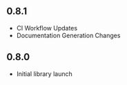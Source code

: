 ## 0.8.1

* CI Workflow Updates
* Documentation Generation Changes

## 0.8.0

* Initial library launch



